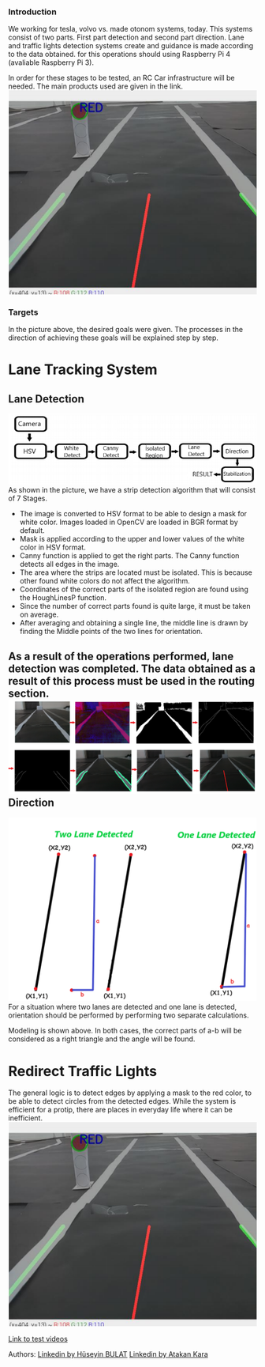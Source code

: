 ### Introduction

We working for tesla, volvo vs. made otonom systems, today. This systems consist of two parts. First part detection and second part direction. Lane and traffic lights detection systems create and guidance is made according to the data obtained. for this operations should using Raspberry Pi 4 (avaliable Raspberry Pi 3).   
 
In order for these stages to be tested, an RC Car infrastructure will be needed. The main products used are given in the link.
![](https://github.com/hhbulat/SelfDrivingCar/blob/main/pics/1.png?raw=true)

### Targets
In the picture above, the desired goals were given. The processes in the direction of achieving these goals will be explained step by step.

# Lane Tracking System
Lane Detection
----
![](https://github.com/hhbulat/SelfDrivingCar/blob/main/pics/2.png?raw=true)
As shown in the picture, we have a strip detection algorithm that will consist of 7 Stages.

- The image is converted to HSV format to be able to design a mask for white color. Images loaded in OpenCV are loaded in BGR format by default.
- Mask is applied according to the upper and lower values of the white color in HSV format.
- Canny function is applied to get the right parts. The Canny function detects all edges in the image.
- The area where the strips are located must be isolated. This is because other found white colors do not affect the algorithm.
- Coordinates of the correct parts of the isolated region are found using the HoughLinesP function.
- Since the number of correct parts found is quite large, it must be taken on average.
- After averaging and obtaining a single line, the middle line is drawn by finding the Middle points of the two lines for orientation.

As a result of the operations performed, lane detection was completed. The data obtained as a result of this process must be used in the routing section.
![](https://github.com/hhbulat/SelfDrivingCar/blob/main/pics/3.png?raw=true)
Direction
----
![](https://github.com/hhbulat/SelfDrivingCar/blob/main/pics/4.png?raw=true)
For a situation where two lanes are detected and one lane is detected, orientation should be performed by performing two separate calculations.

Modeling is shown above. In both cases, the correct parts of a-b will be considered as a right triangle and the angle will be found.


# Redirect Traffic Lights
The general logic is to detect edges by applying a mask to the red color, to be able to detect circles from the detected edges. While the system is efficient for a protip, there are places in everyday life where it can be inefficient.
![](https://github.com/hhbulat/SelfDrivingCar/blob/main/pics/1.png?raw=true)

[Link to test videos](https://drive.google.com/drive/folders/1rCbAXBiJW5SK8wu499-4-jmYV4QqZ0oP?usp=sharing)

Authors: [Linkedin by Hüseyin BULAT](https://tr.linkedin.com/in/hasan-h%C3%BCseyin-bulat-1a2208170?trk=public_profile_samename-profile) 
[Linkedin by Atakan Kara](https://www.linkedin.com/in/atakan-kara-671846216/)
